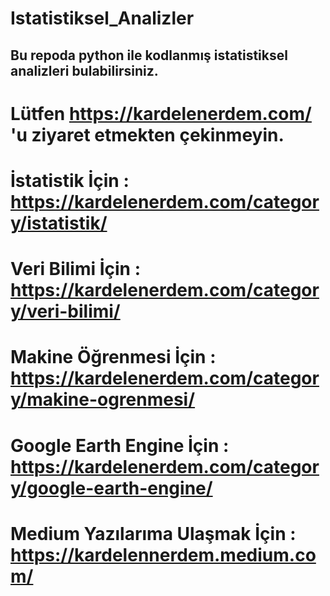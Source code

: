 # Istatistiksel_Analizler
## Bu repoda python ile kodlanmış istatistiksel analizleri bulabilirsiniz.
# Lütfen https://kardelenerdem.com/ 'u ziyaret etmekten çekinmeyin.
# İstatistik İçin : https://kardelenerdem.com/category/istatistik/
# Veri Bilimi İçin : https://kardelenerdem.com/category/veri-bilimi/
# Makine Öğrenmesi İçin : https://kardelenerdem.com/category/makine-ogrenmesi/
# Google Earth Engine İçin : https://kardelenerdem.com/category/google-earth-engine/
# Medium Yazılarıma Ulaşmak İçin : https://kardelennerdem.medium.com/
